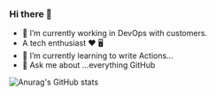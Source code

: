 ### Hi there 👋




- 🔭 I’m currently working in DevOps with customers.
- A tech enthusiast ❤️ 🖥️
- 🌱 I’m currently learning to write Actions...
- 💬 Ask me about ...everything GitHub 

![Anurag's GitHub stats](https://github-readme-stats.vercel.app/api?username=ryandrewery&show_icons=true&theme=transparent)
